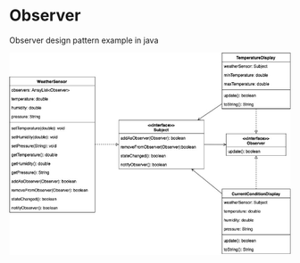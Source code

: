 # Observer
Observer design pattern example in java

![alt text](https://github.com/Bonggal/Observer/blob/master/Untitled%20Diagram.drawio.jpg?raw=true)
